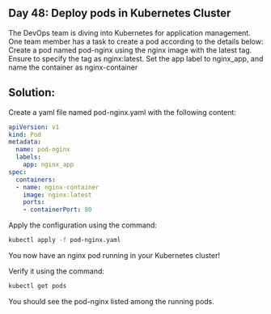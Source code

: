 ## Day 48: Deploy pods in Kubernetes Cluster

The DevOps team is diving into Kubernetes for application management. One team member has a task to create a pod according to the details below:
Create a pod named pod-nginx using the nginx image with the latest tag. Ensure to specify the tag as nginx:latest.
Set the app label to nginx_app, and name the container as nginx-container

## Solution:

Create a yaml file named pod-nginx.yaml with the following content:

```yaml
apiVersion: v1
kind: Pod
metadata:
  name: pod-nginx
  labels:
    app: nginx_app
spec:
  containers:
  - name: nginx-container
    image: nginx:latest
    ports:
    - containerPort: 80
```

Apply the configuration using the command:

```bash
kubectl apply -f pod-nginx.yaml
```

You now have an nginx pod running in your Kubernetes cluster!

Verify it using the command:

```bash
kubectl get pods
```
You should see the pod-nginx listed among the running pods.